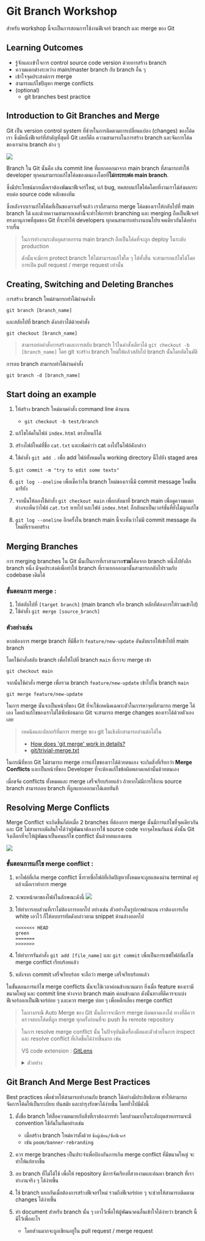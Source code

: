 # Git Branch Workshop

สำหรับ workshop นี้จะเป็นการสอนการใช้งานฟีเจอร์ branch และ merge ของ Git

## Learning Outcomes
- รู้จักและเข้าใจการ control source code version ด้วยการสร้าง branch
- ความแตกต่างระหว่าง main/master branch กับ branch อื่น ๆ
- เข้าใจจุดประสงค์การ merge
- สามารถแก้ไขปัญหา merge conflicts
- (optional)
  - git branches best practice

## Introduction to Git Branches and Merge
Git เป็น version control system ที่ช่วยในการติดตามการเปลี่ยนแปลง (changes) ของโค้ดเรา ซึ่งมีหนึ่งฟีเจอร์ที่สำคัญที่สุดที่ Git เลยก็คือ ความสามารถในการสร้าง branch และจัดการโค้ดของเราผ่าน branch ต่าง ๆ

![](image/git-branches-merge.png)

Branch ใน Git นั้นคือ เส้น commit line ที่แยกออกมาจาก main branch ที่สามารถทำให้ developer ทุกคนสามารถแก้ไขโค้ดของตนเองโดยที่**ไม่กระทบต่อ main branch**.

ซึ่งมีประโยชน์มากเมื่อเราต้องพัฒนาฟีเจอร์ใหม่, แก้ bug, ทดสอบแก้ไขโค้ดโดยที่งานเราไม่ส่งผลกระทบต่อ source code หลักของทีม

ซึ่งหลังจากเราแก้ไขโค้ดที่เป็นของเราเสร็จแล้ว เราก็สามารถ merge โค้ดของเราให้กลับไปที่ main branch ได้ และด้วยความสามารถเหล่านี้จะทำให้การทำ branching และ merging ถือเป็นฟีเจอร์ทรงอานุภาพที่สุดของ Git ที่จะทำให้ developers ทุกคนสามารถทำงานบนโปรเจคเดียวกันได้อย่างราบรื่น

> ในการทำงานระดับอุตสาหกรรม main branch ถือเป็นโค้ดที่จะถูก deploy ในระดับ production 
> 
> ดังนั้นจะมีการ protect branch ให้ไม่สามารถแก้ไขใด ๆ ได้ทั้งสิ้น 
> จะสามารถแก้ไขได้โดยการเปิด pull request / merge request เท่านั้น

## Creating, Switching and Deleting Branches

การสร้าง branch ใหม่สามารถทำได้ผ่านคำสั่ง
```
git branch [branch_name]
```
และสลับไปที่ branch ดังกล่าวได้ด้วยคำสั่ง
```
git checkout [branch_name]
```
> สามารถย่อคำสั่งการสร้างและการสลับ branch ไว้ในคำสั่งเดียวได้
> `
> git checkout -b [branch_name]
> `
> โดย git จะสร้าง branch ใหม่ให้แล้วสลับไป branch นั้นโดยอัตโนมัติ


การลบ branch สามารถทำได้ผ่านคำสั่ง
```
git branch -d [branch_name]
```

<!-- ให้นักศึกษาลองสร้าง branch ใหม่และ commit ที่ branch ใหม่ดู และลองสลับกลับไป branch เก่าดู จะเห็นว่าใน main branch ไม่มี commit ของเรา แต่ใน branch ใหม่จะมี -->

## Start doing an example

1. ให้สร้าง branch ใหม่ตามคำสั่ง command line ด้านบน
   
	- 	```
		git checkout -b test/branch
		```
2. แก้ไขโค้ดในไฟล์ `index.html` ตรงไหนก็ได้
3. สร้างไฟล์ใหม่ที่ชื่อ `cat.txt` และเพิ่มคำว่า cat ลงไปในไฟล์ดังกล่าว
4. ใช้คำสั่ง `git add .` เพื่อ add ไฟล์ทั้งหมดใน working directory นี้ไปยัง staged area 
5. `git commit -m "try to edit some texts"`
6. `git log --oneline` เพื่อเช็คว่าใน branch ใหม่ของเรานี้มี commit message ใหม่ขึ้นมารึยัง
7. จากนั้นให้ลองใช้คำสั่ง `git checkout main` เพื่อกลับมาที่ branch main เพื่อดูความแตกต่างจะเห็นว่าไฟล์ `cat.txt` หายไป และไฟล์ `index.html` ก็กลับมาเป็นเวอร์ชั่นที่ยังไม่ถูกแก้ไข
8. `git log --oneline` อีกครั้งใน branch main นี้จะเห็นว่าไม่มี commit message อันใหม่ที่เราเคยสร้าง

## Merging Branches

การ merging branches ใน Git นั้นเป็นการที่เราสามารถ**รวม**โค้ดจาก branch หนึ่งไปยังอีก branch หนึ่ง มีจุดประสงค์เพื่อทำให้ branch ที่เราแยกออกมานั้นสามารถกลับไปรวมกับ codebase เดิมได้

### ขั้นตอนการ merge :
1. ให้สลับไปที่ `[target branch]` (main branch หรือ branch หลักที่ต้องการให้รวมเข้าไป)
1. ใช้คำสั่ง `git merge [source_branch]`

### ตัวอย่างเช่น 

หากต้องการ merge branch ที่มีชื่อว่า `feature/new-update` อันดับแรกให้เข้าไปที่ main branch

โดยใช้คำสั่งสลับ branch เพื่อให้ไปที่ branch `main` ที่เราจะ merge เข้า
```
git checkout main
```

จากนั้นใช้คำสั่ง merge เพื่อรวม branch `feature/new-update` เข้าไปใน branch `main`
```
git merge feature/new-update
```

ในการ merge นั้นจะเป็นหน้าที่ของ Git ที่จะใช้เทคนิคเฉพาะตัวในการหาจุดที่สามารถ merge ได้เอง โดยถ้าแก้ไขของเราไม่ได้ซับซ้อนมาก Git จะสามารถ merge changes ของเราได้ด้วยตัวเองเลย

> เทคนิคและอัลกอริทึ่มการ merge ของ git ในเชิงลึกสามารถอ่านต่อได้ใน
> - [How does 'git merge' work in details?](https://stackoverflow.com/questions/14961255/how-does-git-merge-work-in-details)
> - [git/trivial-merge.txt](https://github.com/git/git/blob/master/Documentation/technical/trivial-merge.txt)

ในกรณีที่หาก Git ไม่สามารถ merge การแก้ไขของเราได้ด้วยตนเอง จะเกิดสิ่งที่เรียกว่า **Merge Conflicts** และเป็นหน้าที่ของ Developer ที่จะต้องแก้ไขข้อผิดพลาดเหล่านั้นด้วยตนเอง

เมื่อขจัด conflicts ทั้งหมดและ merge เสร็จเรียบร้อยแล้ว ถ้าหากไม่มีการใช้งาน source branch สามารถลบ branch ที่ถูกแยกออกมาได้เลยทันที

## Resolving Merge Conflicts

Merge Conflict จะเกิดขึ้นก็ต่อเมื่อ 2 branches ที่ต้องการ merge นั้นมีการแก้ไขที่จุดเดียวกัน และ Git ไม่สามารถตัดสินใจได้ว่าผู้พัฒนาต้องการใช้ source code จากจุดไหนกันแน่ ดังนั้น Git จึงเลือกที่จะให้ผู้พัฒนาเป็นคนแก้ไข conflict นั้นด้วยตนเองแทน

![](image/merge-conflict.png)

### ขั้นตอนการแก้ไข merge conflict :
1. หาไฟล์ที่เกิด merge conflict ซึ่งรายชื่อไฟล์ที่เกิดปัญหาทั้งหมดจะถูกแสดงผ่าน terminal อยู่แล้วเมื่อเราทำการ merge
2. จะพบหน้าตาของไฟล์ในลักษณะดังนี้
![](image/img_merge-conflict.png)

3. ให้ทำการลบส่วนที่เราไม่ต้องการออกไป อย่างเช่น ตัวอย่างในรูปภาพด้านบน เราต้องการเก็บ white เอาไว้ ก็ให้ลบบรรทัดดังกล่าวตาม snippet ด้านล่างออกไป
	```
	<<<<<<< HEAD
	green
	=======
	>>>>>>>
	```
4. ให้ทำการรันคำสั่ง `git add [file_name]` และ `git commit` เพื่อเป็นการเซฟไฟล์ที่แก้ไข merge conflict เรียบร้อยแล้ว
5. หลังจาก commit เสร็จเรียบร้อย จะถือว่า merge เสร็จเรียบร้อยแล้ว

ในขั้นตอนการแก้ไข merge conflicts นั้นจะใช้เวลาค่อนข้างนานมาก ยิ่งเมื่อ feature ของเรามีขนาดใหญ่ และ commit line ห่างจาก branch main ค่อนข้างมาก ดังนั้นทางที่ดีควรจะแบ่งฟีเจอร์ออกเป็นฟีเจอร์ย่อย ๆ และควร merge บ่อย ๆ เพื่อหลีกเลี่ยง merge conflict

> ในบางกรณี Auto Merge ของ Git นั้นก็อาจจะมีการ merge ผิดพลาดเองได้ ทางที่ดีควรตรวจสอบโค้ดที่ถูก merge ทุกครั้งก่อนที่จะ push ขึ้น remote repository

> ในการ resolve merge conflict นั้น ในปัจจุบันมีเครื่องมือและตัวช่วยในการ inspect และ resolve conflict ที่เกิดขึ้นได้ง่ายขึ้นมาก เช่น
>
> VS code extension : [GitLens](https://marketplace.visualstudio.com/items?itemName=eamodio.gitlens)
> 
> <details>
> <summary>ตัวอย่าง</summary>
>
> ![](image/resolve-by-vscode.gif)
> </details>

## Git Branch And Merge Best Practices

Best practices เพื่อช่วยให้สามารถทำงานกับ branch ได้อย่างมีประสิทธิภาพ ทำให้สามารถจัดการโค้ดให้เป็นระเบียบ ทันสมัย และบำรุงรักษาได้ง่ายขึ้น โดยทั่วไปมีดังนี้

1. ตั้งชื่อ branch ให้สื่อความหมายกับสิ่งที่เราต้องการทำ โดยส่วนมากในระดับอุตสาหกรรมจะมี convention ใช้กันในทีมอย่างเช่น
   - เมื่อสร้าง branch ใหม่ควรตั้งด้วย `ชื่อผู้เขียน/ชื่อฟีเจอร์`
   - เช่น `poom/banner-rebranding`

2. ควร merge branches เป็นประจำเพื่อป้องกันการเกิด merge conflict ที่มีขนาดใหญ่ จะทำให้แก้ยากขึ้น

3. ลบ branch ที่ไม่ได้ใช้ เพื่อให้ repository มีการจัดเรียงที่สวยงามและค้นหา branch ที่เราทำงานจริง ๆ ได้ง่ายขึ้น

4. ใช้ branch แยกกันเมื่อต้องการสร้างฟีเจอร์ใหม่ รวมถึงฟีเจอร์ย่อย ๆ จะช่วยให้สามารถติดตาม changes ได้ง่ายขึ้น

5. ทำ document สำหรับ branch นั้น ๆ เอาไว้เพื่อให้ผู้พัฒนาคนอื่นเข้าใจได้ง่ายว่า branch นี้มีไว้เพื่ออะไร 
   - โดยส่วนมากจะถูกเขียนอยู่ใน pull request / merge request
